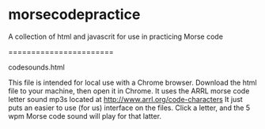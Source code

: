 # morsecodepractice
A collection of html and javascrit for use in practicing Morse code

=======================

codesounds.html

This file is intended for local use with a Chrome browser. Download the html file to your machine, then open it in Chrome. It uses the ARRL morse code letter sound mp3s located at
http://www.arrl.org/code-characters
It just puts an easier to use (for us) interface on the files.  Click a letter, and the 5 wpm Morse code sound will play for that latter.

